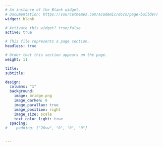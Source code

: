 ```yaml
---
# An instance of the Blank widget.
# Documentation: https://sourcethemes.com/academic/docs/page-builder/
widget: blank

# Activate this widget? true/false
active: true

# This file represents a page section.
headless: true

# Order that this section appears on the page.
weight: 11

title: 
subtitle:

design:
  columns: "1"
  background:
    image: bridge.png
    image_darken: 0
    image_parallax: true
    image_position: right
    image_size: scale
    text_color_light: true
  spacing:
#    padding: ["20vw", "0", "0", "0"]


---
```

